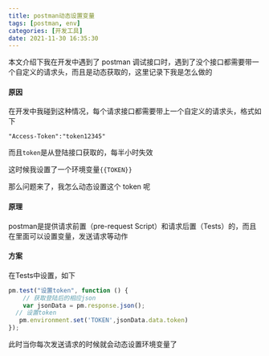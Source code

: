 ```yaml
---
title: postman动态设置变量
tags: [postman, env]
categories: [开发工具]
date: 2021-11-30 16:35:30
---
```


本文介绍下我在开发中遇到了 postman 调试接口时，遇到了没个接口都需要带一个自定义的请求头，而且是动态获取的，这里记录下我是怎么做的

<!-- more -->

#### 原因

在开发中我碰到这种情况，每个请求接口都需要带上一个自定义的请求头，格式如下

```
"Access-Token":"token12345"
```

而且`token`是从登陆接口获取的，每半小时失效

这时候我设置了一个环境变量`{{TOKEN}}`

那么问题来了，我怎么动态设置这个 token 呢

#### 原理

postman是提供请求前置（pre-request Script）和请求后置（Tests）的，而且在里面可以设置变量，发送请求等动作

#### 方案

在Tests中设置，如下

```js
pm.test("设置token", function () {
  	// 获取登陆后的相应json
    var jsonData = pm.response.json();
  // 设置token
   pm.environment.set('TOKEN',jsonData.data.token)
});
```

此时当你每次发送请求的时候就会动态设置环境变量了
